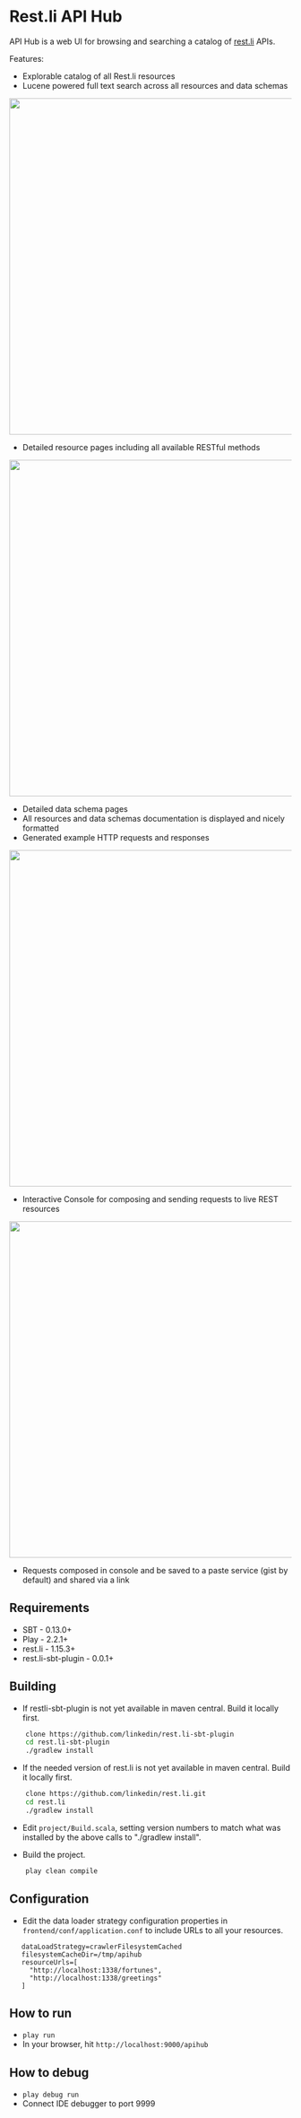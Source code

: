 Rest.li API Hub
===============

API Hub is a web UI for browsing and searching a catalog of [rest.li](github.com/linkedin/rest.li) APIs.

Features:

* Explorable catalog of all Rest.li resources
* Lucene powered full text search across all resources and data schemas

<p align="center"><img width="600" src=https://github.com/linkedin/rest.li-api-hub/wiki/search-screenshot.png></p>

* Detailed resource pages including all available RESTful methods

<p align="center"><img width="600" src=https://github.com/linkedin/rest.li-api-hub/wiki/resource-screenshot.png></p>

* Detailed data schema pages
* All resources and data schemas documentation is displayed and nicely formatted
* Generated example HTTP requests and responses

<p align="center"><img width="600" src=https://github.com/linkedin/rest.li-api-hub/wiki/http-example-screenshot.png></p>

* Interactive Console for composing and sending requests to live REST resources

<p align="center"><img width="600" src=https://github.com/linkedin/rest.li-api-hub/wiki/console-screenshot.png></p>

* Requests composed in console and be saved to a paste service (gist by default) and shared via a link

Requirements
------------

* SBT                - 0.13.0+
* Play               - 2.2.1+
* rest.li            - 1.15.3+
* rest.li-sbt-plugin - 0.0.1+

Building
--------

* If restli-sbt-plugin is not yet available in maven central.  Build it locally first.

```sh
    clone https://github.com/linkedin/rest.li-sbt-plugin
    cd rest.li-sbt-plugin
    ./gradlew install
````

* If the needed version of rest.li is not yet available in maven central.  Build it locally first.

```sh
    clone https://github.com/linkedin/rest.li.git
    cd rest.li
    ./gradlew install
```

* Edit `project/Build.scala`, setting version numbers to match what was installed by the above calls to "./gradlew install".

* Build the project.

```sh
    play clean compile
```

Configuration
-------------

* Edit the data loader strategy configuration properties in  `frontend/conf/application.conf` 
  to include URLs to all your resources.

```
   dataLoadStrategy=crawlerFilesystemCached
   filesystemCacheDir=/tmp/apihub
   resourceUrls=[                                                                                                                                                                    
     "http://localhost:1338/fortunes",
     "http://localhost:1338/greetings"
   ]
```

How to run
----------

* `play run`
* In your browser, hit `http://localhost:9000/apihub`

How to debug
------------

* `play debug run`
* Connect IDE debugger to port 9999
